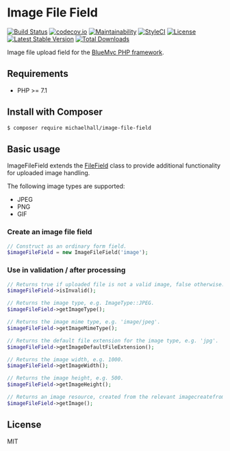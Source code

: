 # Image File Field

[![Build Status](https://travis-ci.org/themichaelhall/image-file-field.svg?branch=master)](https://travis-ci.org/themichaelhall/image-file-field)
[![codecov.io](https://codecov.io/gh/themichaelhall/image-file-field/coverage.svg?branch=master)](https://codecov.io/gh/themichaelhall/image-file-field?branch=master)
[![Maintainability](https://api.codeclimate.com/v1/badges/34a1b9f412f9301f794c/maintainability)](https://codeclimate.com/github/themichaelhall/image-file-field/maintainability)
[![StyleCI](https://styleci.io/repos/117742796/shield?style=flat)](https://styleci.io/repos/117742796)
[![License](https://poser.pugx.org/michaelhall/image-file-field/license)](https://packagist.org/packages/michaelhall/image-file-field)
[![Latest Stable Version](https://poser.pugx.org/michaelhall/image-file-field/v/stable)](https://packagist.org/packages/michaelhall/image-file-field)
[![Total Downloads](https://poser.pugx.org/michaelhall/image-file-field/downloads)](https://packagist.org/packages/michaelhall/image-file-field)

Image file upload field for the  [BlueMvc PHP framework](https://github.com/themichaelhall/bluemvc).

## Requirements

- PHP >= 7.1

## Install with Composer

``` bash
$ composer require michaelhall/image-file-field
```

## Basic usage

ImageFileField extends the [FileField](https://github.com/themichaelhall/bluemvc-forms/blob/master/src/FileField.php) class to provide additional functionality for uploaded image handling. 

The following image types are supported: 
- JPEG
- PNG
- GIF

### Create an image file field

```php
// Construct as an ordinary form field.
$imageFileField = new ImageFileField('image');
```

### Use in validation / after processing
```php
// Returns true if uploaded file is not a valid image, false otherwise.
$imageFileField->isInvalid();

// Returns the image type, e.g. ImageType::JPEG.
$imageFileField->getImageType();

// Returns the image mime type, e.g. 'image/jpeg'.
$imageFileField->getImageMimeType();

// Returns the default file extension for the image type, e.g. 'jpg'.
$imageFileField->getImageDefaultFileExtension();

// Returns the image width, e.g. 1000.
$imageFileField->getImageWidth();

// Returns the image height, e.g. 500.
$imageFileField->getImageHeight();

// Returns an image resource, created from the relevant imagecreatefrom* function.
$imageFileField->getImage();
```

## License

MIT

